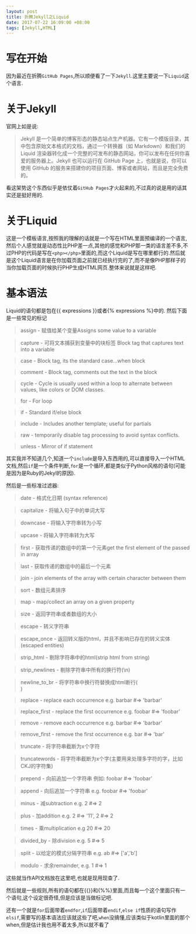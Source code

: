 ```yaml
---
layout: post
title: 折腾Jekyll之Liquid
date: 2017-07-22 16:09:00 +08:00
tags: [Jekyll,HTML]
---
```


# 写在开始
因为最近在折腾`GitHub Pages`,所以顺便看了一下`Jekyll`.这里主要说一下`Liquid`这个语言.
# 关于Jekyll
官网上如是说:

> Jekyll 是一个简单的博客形态的静态站点生产机器。它有一个模版目录，其中包含原始文本格式的文档，通过一个转换器（如 Markdown）和我们的 Liquid 渲染器转化成一个完整的可发布的静态网站，你可以发布在任何你喜爱的服务器上。Jekyll 也可以运行在 GitHub Page 上，也就是说，你可以使用 GitHub 的服务来搭建你的项目页面、博客或者网站，而且是完全免费的。

看这架势这个东西似乎是依仗着`GitHub Pages`才火起来的,不过真的说是用的话其实还是挺好用的.

# 关于Liquid
这是一个模板语言,按照我的理解的话就是一个写在HTML里面预编译的一个语言,然后个人感觉就是动态性比PHP差一点,其他的感觉和PHP那一类的语言差不多,不过PHP的代码是写在`<php></php>`里面的,而这个Liquid是写在哪里都行的.然后就是这个Liquid语言是在你加载页面之前就已经执行完的了,而不是像PHP那样子的当你加载页面的时候执行PHP生成HTML网页.整体来说就是这样吧.

# 基本语法
Liquid的语句都是包在{{ expressions }}或者{% expressions %}中的.
然后下面是一些常见的标记

> assign - 赋值给某个变量Assigns some value to a variable

> capture - 可将文本捕获到变量中的块标签 Block tag that captures text into a variable

> case - Block tag, its the standard case...when block

> comment - Block tag, comments out the text in the block

> cycle - Cycle is usually used within a loop to alternate between values, like colors or DOM classes.

> for - For loop

> if - Standard if/else block

> include - Includes another template; useful for partials

> raw - temporarily disable tag processing to avoid syntax conflicts.

> unless - Mirror of if statement

其实我并不知道几个,知道一个`include`是导入东西用的,可以直接导入一个HTML文档,然后`if`是一个条件判断,`for`是一个循环,都是类似于Python风格的语句(可能是因为是Ruby的Jekyl的原因).

然后是一些标准过滤器:
> date - 格式化日期 (syntax reference)

> capitalize - 将输入句子中的单词大写

> downcase - 将输入字符串转为小写

> upcase - 将输入字符串转为大写

> first - 获取传递的数组中的第一个元素get
the first element of the passed in array

> last - 获取传递的数组中的最后一个元素

> join - join elements of the array with certain character between them

> sort - 数组元素排序

> map - map/collect an array on a given property

> size - 返回字符串或者数组的大小

> escape - 转义字符串

> escape_once - 返回转义版的html，并且不影响已存在的转义实体(escaped entities)

> strip_html - 剔除字符串中的html(strip html from string)

> strip_newlines - 剔除字符串中所有的换行符(\n)

> newline_to_br - 将字符串中换行符替换成html断行(<br>)

> replace - replace each occurrence e.g. barbar #=> 'barbar'

> replace_first - replace the first occurrence e.g. foobar #=> 'foobar'

> remove - remove each occurrence e.g. barbar #=> 'barbar'

> remove_first - remove the first occurrence e.g. bar #=> 'bar'

> truncate - 将字符串截断为x个字符

> truncatewords - 将字符串截断为x个字(主要用来处理多字符的字，比如CKJ的字符集)

> prepend - 向前追加一个字符串 例如: foobar #=> 'foobar'

> append - 向后追加一个字符串 e.g. foobar #=> 'foobar'

> minus - 减subtraction e.g. 2 #=> 2

> plus - 加addition e.g. 2 #=> '11', 2 #=> 2

> times - 乘multiplication e.g 20 #=> 20

> divided_by - 除division e.g. 5 #=> 5

> split - 以给定的模式分隔字符串 e.g. ab #=> ['a','b']

> modulo - 求余remainder, e.g. 1 #=> 1

这些就当作API文档放在这里吧,也就是现用现查了.

然后就是一些规则,所有的语句都在{{}}和{%%}里面,而且每一个这个里面只有一个语句,这个设定很奇怪,但是应该是当做标记吧.

还有一个就是`for`后面带着`endfor`,`if`后面带着`endif`,`else if`性质的语句写作`elsif`,需要写的基本语法应该就这些了吧,`when`没搞懂,应该类似于kotlin里面的那个when,但是估计我也用不着太多,所以就不看了
